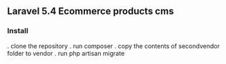 ## Laravel 5.4 Ecommerce products cms


### Install


 . clone the repository
 . run composer
 . copy the contents of secondvendor folder to vendor
 . run php artisan migrate

